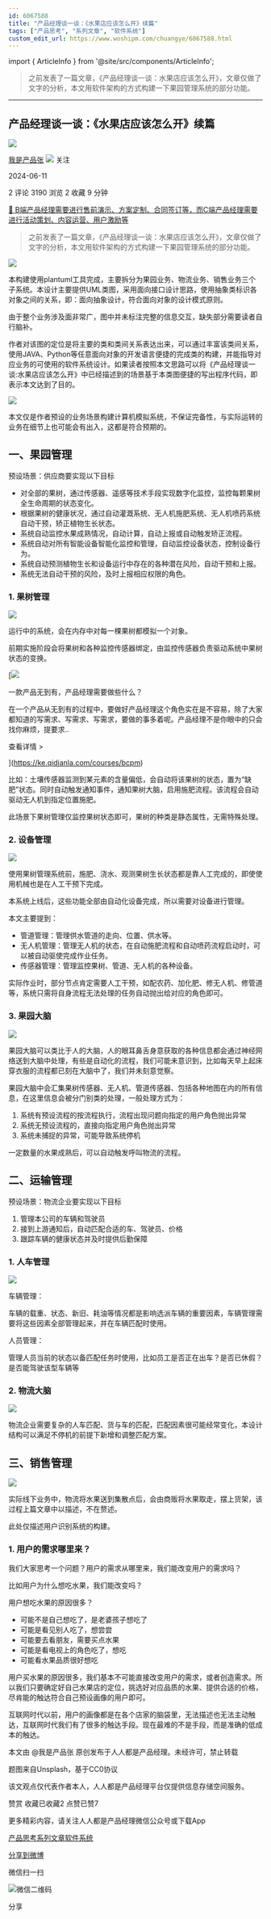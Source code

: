 ```yaml
---
id: 6067588
title: "产品经理谈一谈：《水果店应该怎么开》续篇"
tags: ["产品思考", "系列文章", "软件系统"]
custom_edit_url: https://www.woshipm.com/chuangye/6067588.html
---
```

import { ArticleInfo } from '@site/src/components/ArticleInfo';

<ArticleInfo
    author="我是产品张"
    authorLink="https://www.woshipm.com/u/234563"
    published="2024-06-11"
    views={3190}
    comments={2}
    collects={2}
/>

> 之前发表了一篇文章，《产品经理谈一谈：水果店应该怎么开》，文章仅做了文字的分析，本文用软件架构的方式构建一下果园管理系统的部分功能。

---

## 产品经理谈一谈：《水果店应该怎么开》续篇

[![](https://static.woshipm.com/view/woshipm_api_def_20240110092006_9146.jpg?imageView2/1/w/72/h/72/q/100)](https://www.woshipm.com/u/234563)

[我是产品张](https://www.woshipm.com/u/234563) ![](https://static.woshipm.com/tag/1101_1@2x.png) 关注

2024-06-11

2 评论 3190 浏览 2 收藏 9 分钟

[🔗 B端产品经理需要进行售前演示、方案定制、合同签订等，而C端产品经理需要进行活动策划、内容运营、用户激励等](https://ke.qidianla.com/courses/bcpm)

> 之前发表了一篇文章，《产品经理谈一谈：水果店应该怎么开》，文章仅做了文字的分析，本文用软件架构的方式构建一下果园管理系统的部分功能。

![](https://image.woshipm.com/2023/04/14/81ae6b38-da9e-11ed-af94-00163e0b5ff3.png)

本构建使用plantuml工具完成，主要拆分为果园业务、物流业务、销售业务三个子系统。本设计主要提供UML类图，采用面向接口设计思路，使用抽象类标识各对象之间的关系，即：面向抽象设计，符合面向对象的设计模式原则。

由于整个业务涉及面非常广，图中并未标注完整的信息交互，缺失部分需要读者自行脑补。

作者对该图的定位是将主要的类和类间关系表达出来，可以通过丰富该类间关系，使用JAVA、Python等任意面向对象的开发语言便捷的完成类的构建，并能指导对应业务的可使用的软件系统设计。如果读者按照本文思路可以将《产品经理谈一谈:水果店应该怎么开》中已经描述到的场景基于本类图便捷的写出程序代码，即表示本文达到了目的。

![](https://image.woshipm.com/wp-files/2024/06/ZkW8qkmry9e5VHBiEJf9.png)

本文仅是作者预设的业务场景构建计算机模拟系统，不保证完备性，与实际运转的业务在细节上也可能会有出入，这都是符合预期的。

## 一、果园管理

预设场景：供应商要实现以下目标

*   对全部的果树，通过传感器、遥感等技术手段实现数字化监控，监控每颗果树全生命周期的状态变化。
*   根据果树的健康状况，通过自动灌溉系统、无人机施肥系统、无人机喷药系统自动干预，矫正植物生长状态。
*   系统自动监控水果成熟情况，自动计算，自动上报或自动触发矫正流程。
*   系统自动对所有智能设备智能化监控和管理，自动监控设备状态，控制设备行为。
*   系统自动预测植物生长和设备运行中存在的各种潜在风险，自动干预和上报。
*   系统无法自动干预的风险，及时上报相应权限的角色。

### 1\. 果树管理

![](https://image.woshipm.com/wp-files/2024/06/vnFXydxJ4EMq2zakbv1o.png)

运行中的系统，会在内存中对每一棵果树都模拟一个对象。

前期实施阶段会将果树和各种监控传感器绑定，由监控传感器负责驱动系统中果树状态的变换。

[![](https://image.woshipm.com/2023/08/02/58dc678c-30e3-11ee-88e7-00163e0b5ff3.png)

一款产品无到有，产品经理需要做些什么？

在一个产品从无到有的过程中，要做好产品经理这个角色实在是不容易，除了大家都知道的写需求、写需求、写需求，要做的事多着呢。产品经理不是你眼中的只会找你麻烦，提要求..

查看详情 >

](https://ke.qidianla.com/courses/bcpm)

比如：土壤传感器监测到某元素的含量偏低，会自动将该果树的状态，置为“缺肥”状态。同时自动触发通知事件，通知果树大脑，启用施肥流程。该流程会自动驱动无人机到指定位置施肥。

此场景下果树管理仅监控果树状态即可，果树的种类是静态属性，无需特殊处理。

### 2\. 设备管理

![](https://image.woshipm.com/wp-files/2024/06/ZEi9erDILT7Ve0Wh3DHV.png)

使用果树管理系统前，施肥、浇水、观测果树生长状态都是靠人工完成的，即使使用机械也是在人工干预下完成。

本系统上线后，这些功能全部由自动化设备完成，所以需要对设备进行管理。

本文主要提到：

*   管道管理：管理供水管道的走向、位置、供水等。
*   无人机管理：管理无人机的状态，在自动施肥流程和自动喷药流程启动时，可以被自动驱使完成作业任务。
*   传感器管理：管理监控果树、管道、无人机的各种设备。

实际作业时，部分节点肯定需要人工干预，如配农药、加化肥、修无人机、修管道等，系统只需将自身流程无法处理的任务自动抛出给对应的角色即可。

### 3\. 果园大脑

![](https://image.woshipm.com/wp-files/2024/06/3xrphXMUNsLD5GeNQUOh.png)

果园大脑可以类比于人的大脑，人的眼耳鼻舌身意获取的各种信息都会通过神经网络送到大脑中处理，有些是自动化的流程，我们可能未意识到，比如每天早上起床穿衣服的流程都已刻在大脑中了，我们并未刻意觉察。

果园大脑中会汇集果树传感器、无人机、管道传感器、包括各种地图在内的所有信息，在这里信息会被分门别类的处理，一般处理方式为：

1.  系统有预设流程的按流程执行，流程出现问题向指定的用户角色抛出异常
2.  系统无预设流程的，直接向指定用户角色抛出异常
3.  系统未捕捉的异常，可能导致系统停机

一定数量的水果成熟后，可以自动触发呼叫物流的流程。

## 二、运输管理

预设场景：物流企业要实现以下目标

1.  管理本公司的车辆和驾驶员
2.  接到上游通知后，自动匹配合适的车、驾驶员、价格
3.  跟踪车辆的健康状态并及时提供后勤保障

### 1\. 人车管理

![](https://image.woshipm.com/wp-files/2024/06/xeArF2OhfLF6RAZH4EIJ.png)

车辆管理：

车辆的载重、状态、新旧、耗油等情况都是影响选派车辆的重要因素，车辆管理需要将这些因素全部管理起来，并在车辆匹配时使用。

人员管理：

管理人员当前的状态以备匹配任务时使用，比如员工是否正在出车？是否已休假？是否能驾驶该型车辆等

### 2\. 物流大脑

![](https://image.woshipm.com/wp-files/2024/06/jJjhLaqEDokn5JMu46uP.png)

物流企业需要复杂的人车匹配、货与车的匹配，匹配因素很可能经常变化，本设计结构可以满足不停机的前提下新增和调整匹配方案。

## 三、销售管理

![](https://image.woshipm.com/wp-files/2024/06/VSdcXofykycmerLN5p3e.png)

实际线下业务中，物流将水果送到集散点后，会由商贩将水果取走，摆上货架，该过程上篇文章中以描述，不在赘述。

此处仅描述用户识别系统的构建。

### 1\. 用户的需求哪里来？

我们大家思考一个问题？用户的需求从哪里来，我们能改变用户的需求吗？

比如用户为什么想吃水果，我们能改变吗？

用户想吃水果的原因很多？

*   可能不是自己想吃了，是老婆孩子想吃了
*   可能是看见别人吃了，想尝尝
*   可能要去看朋友，需要买点水果
*   可能是看电视上的角色吃了，想吃
*   可能看水果品质很好想吃

用户买水果的原因很多，我们基本不可能直接改变用户的需求，或者创造需求。所以我们只要确定好自己水果店的定位，挑选好对应品质的水果、提供合适的价格，尽肯能的触达符合自己预设画像的用户即可。

互联网时代以前，用户的画像都是在各个店家的脑袋里，无法描述也无法主动触达，互联网时代我们有了很多的触达手段。现在最难的不是手段，而是准确的低成本的触达。

本文由 @我是产品张 原创发布于人人都是产品经理。未经许可，禁止转载

题图来自Unsplash，基于CC0协议

该文观点仅代表作者本人，人人都是产品经理平台仅提供信息存储空间服务。

赞赏 收藏已收藏2 点赞已赞7

更多精彩内容，请关注人人都是产品经理微信公众号或下载App

[产品思考](https://www.woshipm.com/tag/%e4%ba%a7%e5%93%81%e6%80%9d%e8%80%83)[系列文章](https://www.woshipm.com/tag/%e7%b3%bb%e5%88%97%e6%96%87%e7%ab%a0)[软件系统](https://www.woshipm.com/tag/%e8%bd%af%e4%bb%b6%e7%b3%bb%e7%bb%9f)

[分享到微博](https://service.weibo.com/share/share.php?appkey=2775287854&title=产品经理谈一谈：《水果店应该怎么开》续篇&url=https://www.woshipm.com/chuangye/6067588.html&pic=https://image.woshipm.com/2023/04/14/81ae6b38-da9e-11ed-af94-00163e0b5ff3.png)

微信扫一扫

![微信二维码](https://api.pwmqr.com/qrcode/create/?url=https://www.woshipm.com/chuangye/6067588.html)

分享